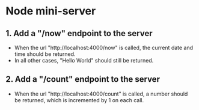 # Node mini-server

## 1. Add a "/now" endpoint to the server
* When the url "http://localhost:4000/now" is called, the current date and time should be returned.
* In all other cases, "Hello World" should still be returned.

## 2. Add a "/count" endpoint to the server
* When the url "http://localhost:4000/count" is called, a number should be returned, which is incremented by 1 on each call.